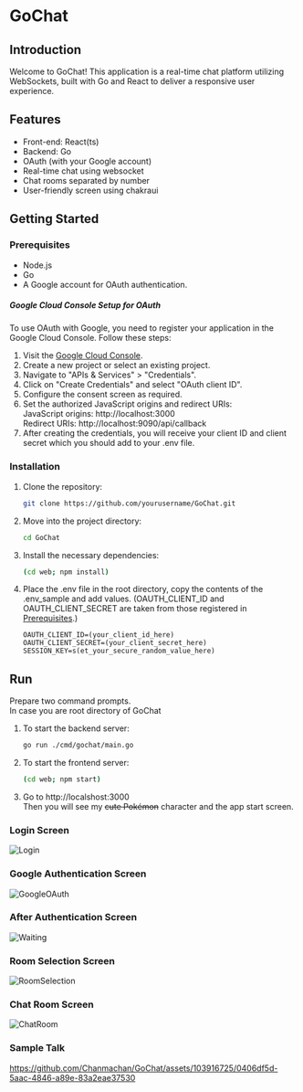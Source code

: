 # GoChat

## Introduction
Welcome to GoChat! This application is a real-time chat platform utilizing WebSockets, built with Go and React to deliver a responsive user experience.

## Features
- Front-end: React(ts)
- Backend: Go
- OAuth (with your Google account)
- Real-time chat using websocket
- Chat rooms separated by number
- User-friendly screen using chakraui

## Getting Started

### Prerequisites
- Node.js
- Go
- A Google account for OAuth authentication.
##### Google Cloud Console Setup for OAuth
To use OAuth with Google, you need to register your application in the Google Cloud Console. Follow these steps:
1. Visit the [Google Cloud Console](https://console.cloud.google.com/).
2. Create a new project or select an existing project.
3. Navigate to "APIs & Services" > "Credentials".
4. Click on "Create Credentials" and select "OAuth client ID".
5. Configure the consent screen as required.
6. Set the authorized JavaScript origins and redirect URIs:  
JavaScript origins: http://localhost:3000  
Redirect URIs: http://localhost:9090/api/callback
9. After creating the credentials, you will receive your client ID and client secret which you should add to your .env file.

### Installation
1. Clone the repository:
   ```bash
   git clone https://github.com/yourusername/GoChat.git
2. Move into the project directory: 
    ```bash
    cd GoChat
3. Install the necessary dependencies:
    ```bash
    (cd web; npm install)
4. Place the .env file in the root directory, copy the contents of the .env_sample and add values. (OAUTH_CLIENT_ID and OAUTH_CLIENT_SECRET are taken from those registered in [Prerequisites](#google-cloud-console-setup-for-oauth).)
    ```text
    OAUTH_CLIENT_ID=(your_client_id_here)
    OAUTH_CLIENT_SECRET=(your_client_secret_here)
    SESSION_KEY=s(et_your_secure_random_value_here)

## Run
Prepare two command prompts.  
In case you are root directory of GoChat

1. To start the backend server:
    ```bash
   go run ./cmd/gochat/main.go
2. To start the frontend server:
    ```bash
   (cd web; npm start)
3. Go to http://localshost:3000  
   Then you will see my ~~cute Pokémon~~ character and the app start screen.

### Login Screen
![Login](docs/Login.png)

### Google Authentication Screen
![GoogleOAuth](docs/GoogleOAuth.png)

### After Authentication Screen
![Waiting](docs/Waiting.png)

### Room Selection Screen
![RoomSelection](docs/RoomSelection.png)

### Chat Room Screen
![ChatRoom](docs/ChatRoom.png)

### Sample Talk
https://github.com/Chanmachan/GoChat/assets/103916725/0406df5d-5aac-4846-a89e-83a2eae37530

